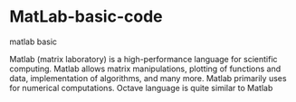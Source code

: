 # MatLab-basic-code
matlab basic 


Matlab (matrix laboratory) is a high-performance language for scientific computing.
Matlab allows matrix manipulations, plotting of functions and data, implementation of algorithms, and many more.
Matlab primarily uses for numerical computations.
Octave language is quite similar to Matlab
